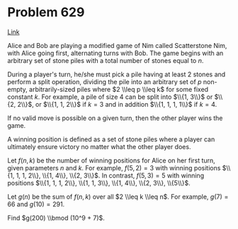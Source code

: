 # Problem 629

[Link](https://projecteuler.net/problem=629)

Alice and Bob are playing a modified game of Nim called Scatterstone Nim, with Alice going first, alternating turns with Bob. The game begins with an arbitrary set of stone piles with a total number of stones equal to $n$.

During a player's turn, he/she must pick a pile having at least $2$ stones and perform a split operation, dividing the pile into an arbitrary set of $p$ non-empty, arbitrarily-sized piles where $2 \\leq p \\leq k$ for some fixed constant $k$. For example, a pile of size $4$ can be split into $\\{1, 3\\}$ or $\\{2, 2\\}$, or $\\{1, 1, 2\\}$ if $k = 3$ and in addition $\\{1, 1, 1, 1\\}$ if $k = 4$.

If no valid move is possible on a given turn, then the other player wins the game.

A winning position is defined as a set of stone piles where a player can ultimately ensure victory no matter what the other player does.

Let $f(n,k)$ be the number of winning positions for Alice on her first turn, given parameters $n$ and $k$. For example, $f(5, 2) = 3$ with winning positions $\\{1, 1, 1, 2\\}, \\{1, 4\\}, \\{2, 3\\}$. In contrast, $f(5, 3) = 5$ with winning positions $\\{1, 1, 1, 2\\}, \\{1, 1, 3\\}, \\{1, 4\\}, \\{2, 3\\}, \\{5\\}$.

Let $g(n)$ be the sum of $f(n,k)$ over all $2 \\leq k \\leq n$. For example, $g(7)=66$ and $g(10)=291$.

Find $g(200) \\bmod (10^9 + 7)$.
